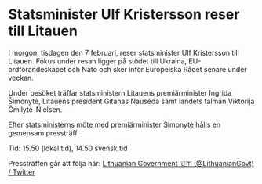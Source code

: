 # Statsminister Ulf Kristersson reser till Litauen

I morgon, tisdagen den 7 februari, reser statsminister Ulf Kristersson till Litauen. Fokus under resan ligger på stödet till Ukraina, EU-ordförandeskapet och Nato och sker inför Europeiska Rådet senare under veckan.

Under besöket träffar statsministern Litauens premiärminister Ingrida Šimonytė, Litauens president Gitanas Nausėda samt landets talman Viktorija Čmilytė-Nielsen.

Efter statsministerns möte med premiärminister Šimonytė hålls en gemensam pressträff.

Tid: 15.50 (lokal tid), 14.50 svensk tid

Pressträffen går att följa här: [Lithuanian Government 🇱🇹 (@LithuanianGovt) / Twitter](https://twitter.com/LithuanianGovt)

